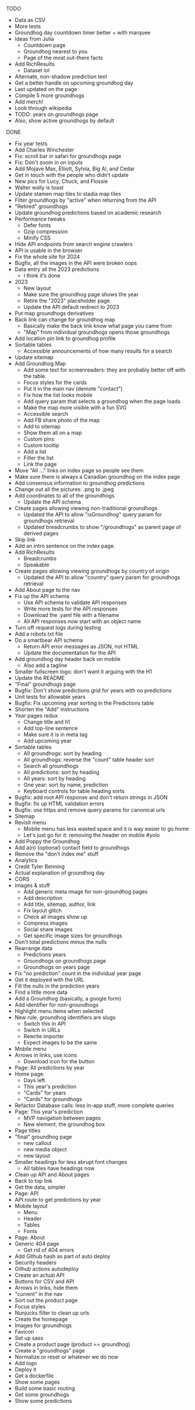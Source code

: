 TODO

- Data as CSV
- More tests
- Groundhog day countdown timer better + with marquee
- Ideas from Julia
  - Countdown page
  - Groundhog nearest to you
  - Page of the most out-there facts
- Add RichResults
  - Dataset lol
- Alternate, non-shadow prediction text
- Get a better handle on upcoming groundhog day
- Last updated on the page
- Compile 5 more groundhogs
- Add merch!
- Look through wikipedia
- TODO: years on groundhogs page
- Also, show active groundhogs by default

DONE

- Fix year tests
- Add Charles Winchester
- Fix: scroll bar in safari for groundhogs page
- Fix: Don't zoom in on inputs
- Add Mojave Max, Elliott, Sylvia, Big Al, and Cedar
- Get in touch with the people who didn’t update
- New pics for Lucy, Chuck, and Flossie
- Walter wally is toast
- Update stamen map tiles to stadia map tiles
- Filter groundhogs by "active" when returning from the API
- "Retired" groundhogs
- Update groundhog predictions based on academic research
- Performance tweaks
  - Defer fonts
  - Gzip compression
  - Minify CSS
- Hide API endpoints from search engine crawlers
- API is usable in the browser
- Fix the whole site for 2024
- Bugfix, all the images in the API were broken oops
- Data entry all the 2023 predictions
  - I think it’s done
- 2023
  - New layout
  - Make sure the groundhog page shows the year
  - Retire the "2023" placeholder page
  - Update the API default redirect to 2023
- Put map groundhogs derivatives
- Back link can change for groundhog map
  - Basically make the back link know what page you came from
  - "Map" from individual groundhogs opens those groundhogs
- Add location pin link to groundhog profile
- Sortable tables
  - Accessible announcements of how many results for a search
- Update sitemap
- Add Groundhog Map
  - Add some text for screenreaders: they are probably better off with the table.
  - Focus styles for the cards
  - Put it in the main nav (demote "contact")
  - Fix how the list looks mobile
  - Add query param that selects a groundhog when the page loads
  - Make the map more visible with a fun SVG
  - Accessible search
  - Add FB share photo of the map
  - Add to sitemap
  - Show them all on a map
  - Custom pins
  - Custom tooltip
  - Add a list
  - Filter the list
  - Link the page
- Move "All ..." links on index page so people see them
- Make sure there is always a Canadian groundhog on the index page
- Add consensus information to groundhog predictions
- Change out all the pictures: .png to .jpeg
- Add coordinates to all of the groundhogs
  - Update the API schema
- Create pages allowing viewing non-traditional groundhogs
  - Updated the API to allow "isGroundhog" query param for groundhogs retrieval
  - Updated breadcrumbs to show "/groundhogs" as parent page of derived pages
- Skip link
- Add an intro sentence on the index page.
- Add RichResults
  - Breadcrumbs
  - Speakable
- Create pages allowing viewing groundhogs by country of origin
  - Updated the API to allow "country" query param for groundhogs retrieval
- Add About page to the nav
- Fix up the API schema
  - Use API schema to validate API responses
  - Write more tests for the API responses
  - Download the .yaml file with a filename
  - All API responses now start with an object name
- Turn off request logs during testing
- Add a robots.txt file
- Do a smartbear API schema
  - Return API error messages as JSON, not HTML
  - Update the documentation for the API
- Add groundhog day header back on mobile
  - Also add a tagline
- Smaller fullscreen logo: don't want it arguing with the H1
- Update the README
- "Final" groundhogs page
- Bugfix: Don't show predictions grid for years with no predictions
- Unit tests for allowable years
- Bugfix: Fix upcoming year sorting in the Predictions table
- Shorten the "Add" instructions
- Year pages redux
  - Change title and h1
  - Add top-line sentence
  - Make sure it is in meta tag
  - Add upcoming year
- Sortable tables
  - All groundhogs: sort by heading
  - All groundhogs: reverse the "count" table header sort
  - Search all groundhogs
  - All predictions: sort by heading
  - All years: sort by heading
  - One year: sort by name, prediction
  - Keyboard controls for table heading sorts
- Bugfix: add root API response and don't return strings in JSON
- Bugfix: fix up HTML validation errors
- Bugfix: use https and remove query params for canonical urls
- Sitemap
- Revisit menu
  - Mobile menu has less wasted space and it is way easier to go home
  - Let's just go for it: removing the header on mobile #yolo
- Add Poppy the Groundhog
- Add a(n) (optional) contact field to groundhogs
- Remove the "don't index me" stuff
- Analytics
- Credit Tyler Benning
- Actual explanation of groundhog day
- CORS
- Images & <meta> stuff
  - Add generic meta image for non-groundhog pages
  - Add description
  - Add title, sitemap, author, link
  - Fix layout glitch
  - Check all images show up
  - Compress images
  - Social share images
  - Get specific image sizes for groundhogs
- Don't total predictions minus the nulls
- Rearrange data
  - Predictions years
  - Groundhogs on groundhogs page
  - Groundhogs on years page
- Fix "no prediction" count in the individual year page
- Get it deployed with the URL
- Fill the nulls in the prediction years
- Find a little more data
- Add a Groundhog (basically, a google form)
- Add identifier for non-groundhogs
- Highlight menu items when selected
- New rule, groundhog identifiers are slugs
  - Switch this in API
  - Switch in URLs
  - Rewrite importer
  - Expect images to be the same
- Mobile menu
- Arrows in links, use icons
  - Download icon for the button
- Page: All predictions by year
- Home page:
  - Days left
  - This year's prediction
  - "Cards" for years
  - "Cards" for groundhogs
- Refactor Database calls: less in-app stuff, more complete queries
- Page: This year's prediction
  - MVP navigation between pages
  - New element, the groundhog box
- Page titles
- "final" groundhog page
  - new callout
  - new media object
  - new layout
- Smaller headings for less abrupt font changes
  - All tables have headings now
- Clean up API and About pages
- Back to top link
- Get the data, simpler
- Page: API
- API route to get predictions by year
- Mobile layout
  - Menu
  - Header
  - Tables
  - Fonts
- Page: About
- Generic 404 page
  - Get rid of 404 errors
- Add Github hash as part of auto deploy
- Security headers
- Github actions autodeploy
- Create an actual API
- Buttons for CSV and API
- Arrows in links, hide them
- "current" in the nav
- Sort out the product page
- Focus styles
- Nunjucks filter to clean up urls
- Create the homepage
- Images for groundhogs
- Favicon
- Set up sass
- Create a product page (product == groundhog)
- Create a "groundhogs" page
- Normalize or reset or whatever we do now
- Add logo
- Deploy it
- Get a dockerfile
- Show some pages
- Build some basic routing
- Get some groundhogs
- Show some predictions
